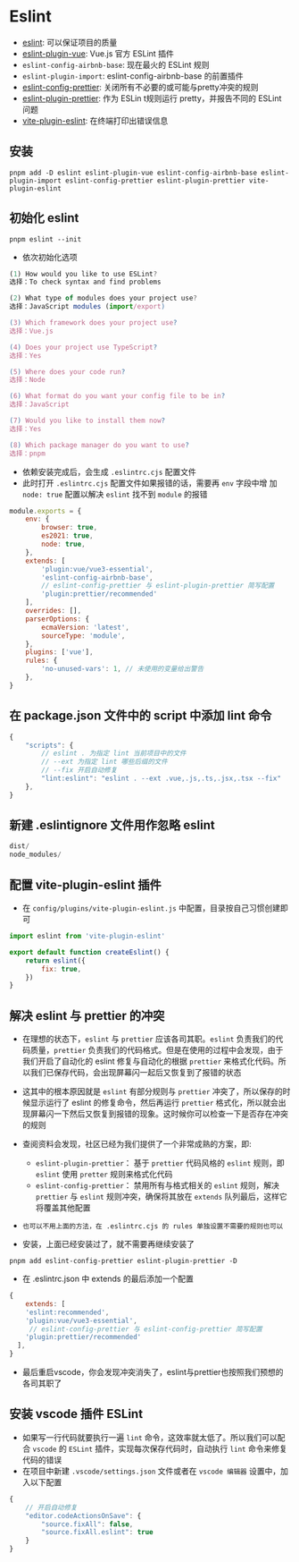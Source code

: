 # Eslint
- [eslint](https://zh-hans.eslint.org/docs/latest/user-guide/getting-started): 可以保证项目的质量
- [eslint-plugin-vue](https://eslint.vuejs.org/user-guide/): Vue.js 官方 ESLint 插件
- `eslint-config-airbnb-base`: 现在最火的 ESLint 规则
- `eslint-plugin-import`: eslint-config-airbnb-base 的前置插件
- [eslint-config-prettier](https://github.com/prettier/eslint-config-prettier): 关闭所有不必要的或可能与pretty冲突的规则
- [eslint-plugin-prettier](https://github.com/prettier/eslint-plugin-prettier): 作为 ESLin t规则运行 pretty，并报告不同的 ESLint 问题
- [vite-plugin-eslint](https://github.com/gxmari007/vite-plugin-eslint): 在终端打印出错误信息

## 安装
```
pnpm add -D eslint eslint-plugin-vue eslint-config-airbnb-base eslint-plugin-import eslint-config-prettier eslint-plugin-prettier vite-plugin-eslint
```

## 初始化 eslint
```
pnpm eslint --init
```

- 依次初始化选项
``` js
(1) How would you like to use ESLint?
选择：To check syntax and find problems

(2) What type of modules does your project use?
选择：JavaScript modules (import/export)

(3) Which framework does your project use?
选择：Vue.js

(4) Does your project use TypeScript?
选择：Yes

(5) Where does your code run?
选择：Node

(6) What format do you want your config file to be in?
选择：JavaScript

(7) Would you like to install them now?
选择：Yes

(8) Which package manager do you want to use?
选择：pnpm
```

- 依赖安装完成后，会生成 `.eslintrc.cjs` 配置文件
- 此时打开 `.eslintrc.cjs` 配置文件如果报错的话，需要再 `env` 字段中增 加 `node: true` 配置以解决 `eslint` 找不到 `module` 的报错
``` js
module.exports = {
	env: {
		browser: true,
		es2021: true,
		node: true,
	},
	extends: [
		'plugin:vue/vue3-essential',
		'eslint-config-airbnb-base',
		// eslint-config-prettier 与 eslint-plugin-prettier 简写配置
		'plugin:prettier/recommended'
	],
	overrides: [],
	parserOptions: {
		ecmaVersion: 'latest',
		sourceType: 'module',
	},
	plugins: ['vue'],
	rules: {
		'no-unused-vars': 1, // 未使用的变量给出警告
	},
}
```

## 在 package.json 文件中的 script 中添加 lint 命令
``` js
{
    "scripts": {
		// eslint . 为指定 lint 当前项目中的文件
		// --ext 为指定 lint 哪些后缀的文件
		// --fix 开启自动修复
		"lint:eslint": "eslint . --ext .vue,.js,.ts,.jsx,.tsx --fix"
	},
}
```

## 新建 .eslintignore 文件用作忽略 eslint
``` js
dist/
node_modules/
```

## 配置 vite-plugin-eslint 插件
- 在 `config/plugins/vite-plugin-eslint.js` 中配置，目录按自己习惯创建即可
``` js
import eslint from 'vite-plugin-eslint'

export default function createEslint() {
	return eslint({
		fix: true,
	})
}
```

## 解决 eslint 与 prettier 的冲突
- 在理想的状态下，`eslint` 与 `prettier` 应该各司其职。`eslint` 负责我们的代码质量，`prettier` 负责我们的代码格式。但是在使用的过程中会发现，由于我们开启了自动化的 eslint 修复与自动化的根据 `prettier` 来格式化代码。所以我们已保存代码，会出现屏幕闪一起后又恢复到了报错的状态
- 这其中的根本原因就是 `eslint` 有部分规则与 `prettier` 冲突了，所以保存的时候显示运行了 eslint 的修复命令，然后再运行 `prettier` 格式化，所以就会出现屏幕闪一下然后又恢复到报错的现象。这时候你可以检查一下是否存在冲突的规则
- 查阅资料会发现，社区已经为我们提供了一个非常成熟的方案，即:
    - `eslint-plugin-prettier`： 基于 `prettier` 代码风格的 `eslint` 规则，即 `eslint` 使用 `pretter` 规则来格式化代码
    - `eslint-config-prettier`： 禁用所有与格式相关的 `eslint` 规则，解决 `prettier` 与 `eslint` 规则冲突，确保将其放在 `extends` 队列最后，这样它将覆盖其他配置
- `也可以不用上面的方法，在 .eslintrc.cjs 的 rules 单独设置不需要的规则也可以`

- 安装，上面已经安装过了，就不需要再继续安装了
```
pnpm add eslint-config-prettier eslint-plugin-prettier -D
```

- 在 .eslintrc.json 中 extends 的最后添加一个配置
``` js
{
    extends: [
    'eslint:recommended',
    'plugin:vue/vue3-essential',
     // eslint-config-prettier 与 eslint-config-prettier 简写配置
    'plugin:prettier/recommended'
  ],
}
```

- 最后重启vscode，你会发现冲突消失了，eslint与prettier也按照我们预想的各司其职了

## 安装 vscode 插件 ESLint
- 如果写一行代码就要执行一遍 `lint` 命令，这效率就太低了。所以我们可以配合 `vscode` 的 `ESLint` 插件，实现每次保存代码时，自动执行 `lint` 命令来修复代码的错误
- 在项目中新建 `.vscode/settings.json` 文件或者在 `vscode 编辑器` 设置中，加入以下配置

``` js
{
    // 开启自动修复
    "editor.codeActionsOnSave": {
        "source.fixAll": false,
        "source.fixAll.eslint": true
    }
}
```